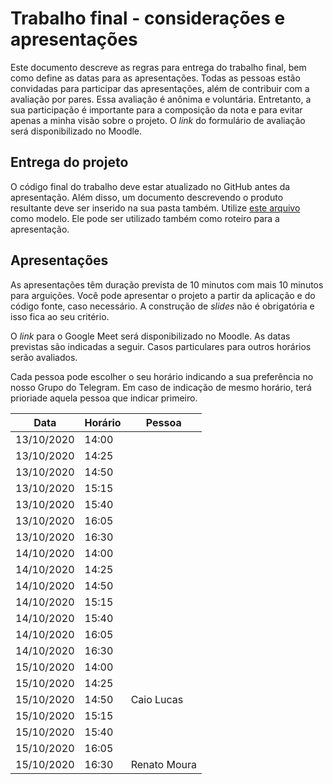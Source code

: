 # Trabalho final - considerações e apresentações

Este documento descreve as regras para entrega do trabalho final, bem como define as datas para as apresentações. Todas as pessoas estão convidadas para participar das apresentações, além de contribuir com a avaliação por pares. Essa avaliação é anônima e voluntária. Entretanto, a sua participação é importante para a composição da nota e para evitar apenas a minha visão sobre o projeto. O *link* do formulário de avaliação será disponibilizado no Moodle.

## Entrega do projeto

O código final do trabalho deve estar atualizado no GitHub antes da apresentação. Além disso, um documento descrevendo o produto resultante deve ser inserido na sua pasta também. Utilize [este arquivo](CSI477-2020-03-ple-trabalho-final-resultados.md) como modelo. Ele pode ser utilizado também como roteiro para a apresentação.

## Apresentações

As apresentações têm duração prevista de 10 minutos com mais 10 minutos para arguições. Você pode apresentar o projeto a partir da aplicação e do código fonte, caso necessário. A construção de *slides* não é obrigatória e isso fica ao seu critério.

O *link* para o Google Meet será disponibilizado no Moodle. As datas previstas são indicadas a seguir. Casos particulares para outros horários serão avaliados.

Cada pessoa pode escolher o seu horário indicando a sua preferência no nosso Grupo do Telegram. Em caso de indicação de mesmo horário, terá prioriade aquela pessoa que indicar primeiro.

Data | Horário | Pessoa
-----| ------- | ------
13/10/2020 | 14:00 | 
13/10/2020 | 14:25 | 
13/10/2020 | 14:50 | 
13/10/2020 | 15:15 | 
13/10/2020 | 15:40 | 
13/10/2020 | 16:05 | 
13/10/2020 | 16:30 | 
14/10/2020 | 14:00 | 
14/10/2020 | 14:25 | 
14/10/2020 | 14:50 | 
14/10/2020 | 15:15 | 
14/10/2020 | 15:40 | 
14/10/2020 | 16:05 | 
14/10/2020 | 16:30 | 
15/10/2020 | 14:00 | 
15/10/2020 | 14:25 | 
15/10/2020 | 14:50 | Caio Lucas
15/10/2020 | 15:15 | 
15/10/2020 | 15:40 | 
15/10/2020 | 16:05 | 
15/10/2020 | 16:30 | Renato Moura
